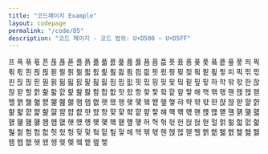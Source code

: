 ```yaml
---
title: "코드페이지 Example"
layout: codepage
permalink: "/code/D5"
description: "코드 페이지 - 코드 범위: U+D500 ~ U+D5FF"
---
```


<span class="code tofu"></span>
<span class="code tofu"></span>
<span class="code tofu"></span>
<span class="code tofu"></span>
<span class="character">프</span>
<span class="character">픅</span>
<span class="character">픆</span>
<span class="character">픇</span>
<span class="character">픈</span>
<span class="character">픉</span>
<span class="character">픊</span>
<span class="character">픋</span>
<span class="character">플</span>
<span class="character">픍</span>
<span class="character">픎</span>
<span class="character">픏</span>
<span class="character">픐</span>
<span class="character">픑</span>
<span class="character">픒</span>
<span class="character">픓</span>
<span class="character">픔</span>
<span class="character">픕</span>
<span class="character">픖</span>
<span class="character">픗</span>
<span class="character">픘</span>
<span class="character">픙</span>
<span class="character">픚</span>
<span class="character">픛</span>
<span class="character">픜</span>
<span class="character">픝</span>
<span class="character">픞</span>
<span class="character">픟</span>
<span class="character">픠</span>
<span class="character">픡</span>
<span class="character">픢</span>
<span class="character">픣</span>
<span class="character">픤</span>
<span class="character">픥</span>
<span class="character">픦</span>
<span class="character">픧</span>
<span class="character">픨</span>
<span class="character">픩</span>
<span class="character">픪</span>
<span class="character">픫</span>
<span class="character">픬</span>
<span class="character">픭</span>
<span class="character">픮</span>
<span class="character">픯</span>
<span class="character">픰</span>
<span class="character">픱</span>
<span class="character">픲</span>
<span class="character">픳</span>
<span class="character">픴</span>
<span class="character">픵</span>
<span class="character">픶</span>
<span class="character">픷</span>
<span class="character">픸</span>
<span class="character">픹</span>
<span class="character">픺</span>
<span class="character">픻</span>
<span class="character">피</span>
<span class="character">픽</span>
<span class="character">픾</span>
<span class="character">픿</span>
<span class="character">핀</span>
<span class="character">핁</span>
<span class="character">핂</span>
<span class="character">핃</span>
<span class="character">필</span>
<span class="character">핅</span>
<span class="character">핆</span>
<span class="character">핇</span>
<span class="character">핈</span>
<span class="character">핉</span>
<span class="character">핊</span>
<span class="character">핋</span>
<span class="character">핌</span>
<span class="character">핍</span>
<span class="character">핎</span>
<span class="character">핏</span>
<span class="character">핐</span>
<span class="character">핑</span>
<span class="character">핒</span>
<span class="character">핓</span>
<span class="character">핔</span>
<span class="character">핕</span>
<span class="character">핖</span>
<span class="character">핗</span>
<span class="character">하</span>
<span class="character">학</span>
<span class="character">핚</span>
<span class="character">핛</span>
<span class="character">한</span>
<span class="character">핝</span>
<span class="character">핞</span>
<span class="character">핟</span>
<span class="character">할</span>
<span class="character">핡</span>
<span class="character">핢</span>
<span class="character">핣</span>
<span class="character">핤</span>
<span class="character">핥</span>
<span class="character">핦</span>
<span class="character">핧</span>
<span class="character">함</span>
<span class="character">합</span>
<span class="character">핪</span>
<span class="character">핫</span>
<span class="character">핬</span>
<span class="character">항</span>
<span class="character">핮</span>
<span class="character">핯</span>
<span class="character">핰</span>
<span class="character">핱</span>
<span class="character">핲</span>
<span class="character">핳</span>
<span class="character">해</span>
<span class="character">핵</span>
<span class="character">핶</span>
<span class="character">핷</span>
<span class="character">핸</span>
<span class="character">핹</span>
<span class="character">핺</span>
<span class="character">핻</span>
<span class="character">핼</span>
<span class="character">핽</span>
<span class="character">핾</span>
<span class="character">핿</span>
<span class="character">햀</span>
<span class="character">햁</span>
<span class="character">햂</span>
<span class="character">햃</span>
<span class="character">햄</span>
<span class="character">햅</span>
<span class="character">햆</span>
<span class="character">햇</span>
<span class="character">했</span>
<span class="character">행</span>
<span class="character">햊</span>
<span class="character">햋</span>
<span class="character">햌</span>
<span class="character">햍</span>
<span class="character">햎</span>
<span class="character">햏</span>
<span class="character">햐</span>
<span class="character">햑</span>
<span class="character">햒</span>
<span class="character">햓</span>
<span class="character">햔</span>
<span class="character">햕</span>
<span class="character">햖</span>
<span class="character">햗</span>
<span class="character">햘</span>
<span class="character">햙</span>
<span class="character">햚</span>
<span class="character">햛</span>
<span class="character">햜</span>
<span class="character">햝</span>
<span class="character">햞</span>
<span class="character">햟</span>
<span class="character">햠</span>
<span class="character">햡</span>
<span class="character">햢</span>
<span class="character">햣</span>
<span class="character">햤</span>
<span class="character">향</span>
<span class="character">햦</span>
<span class="character">햧</span>
<span class="character">햨</span>
<span class="character">햩</span>
<span class="character">햪</span>
<span class="character">햫</span>
<span class="character">햬</span>
<span class="character">햭</span>
<span class="character">햮</span>
<span class="character">햯</span>
<span class="character">햰</span>
<span class="character">햱</span>
<span class="character">햲</span>
<span class="character">햳</span>
<span class="character">햴</span>
<span class="character">햵</span>
<span class="character">햶</span>
<span class="character">햷</span>
<span class="character">햸</span>
<span class="character">햹</span>
<span class="character">햺</span>
<span class="character">햻</span>
<span class="character">햼</span>
<span class="character">햽</span>
<span class="character">햾</span>
<span class="character">햿</span>
<span class="character">헀</span>
<span class="character">헁</span>
<span class="character">헂</span>
<span class="character">헃</span>
<span class="character">헄</span>
<span class="character">헅</span>
<span class="character">헆</span>
<span class="character">헇</span>
<span class="character">허</span>
<span class="character">헉</span>
<span class="character">헊</span>
<span class="character">헋</span>
<span class="character">헌</span>
<span class="character">헍</span>
<span class="character">헎</span>
<span class="character">헏</span>
<span class="character">헐</span>
<span class="character">헑</span>
<span class="character">헒</span>
<span class="character">헓</span>
<span class="character">헔</span>
<span class="character">헕</span>
<span class="character">헖</span>
<span class="character">헗</span>
<span class="character">험</span>
<span class="character">헙</span>
<span class="character">헚</span>
<span class="character">헛</span>
<span class="character">헜</span>
<span class="character">헝</span>
<span class="character">헞</span>
<span class="character">헟</span>
<span class="character">헠</span>
<span class="character">헡</span>
<span class="character">헢</span>
<span class="character">헣</span>
<span class="character">헤</span>
<span class="character">헥</span>
<span class="character">헦</span>
<span class="character">헧</span>
<span class="character">헨</span>
<span class="character">헩</span>
<span class="character">헪</span>
<span class="character">헫</span>
<span class="character">헬</span>
<span class="character">헭</span>
<span class="character">헮</span>
<span class="character">헯</span>
<span class="character">헰</span>
<span class="character">헱</span>
<span class="character">헲</span>
<span class="character">헳</span>
<span class="character">헴</span>
<span class="character">헵</span>
<span class="character">헶</span>
<span class="character">헷</span>
<span class="character">헸</span>
<span class="character">헹</span>
<span class="character">헺</span>
<span class="character">헻</span>
<span class="character">헼</span>
<span class="character">헽</span>
<span class="character">헾</span>
<span class="character">헿</span>